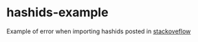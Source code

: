# hashids-example

Example of error when importing hashids posted in [stackoveflow](https://stackoverflow.com/questions/60673277/exception-when-importing-hashids-in-typescript) 
